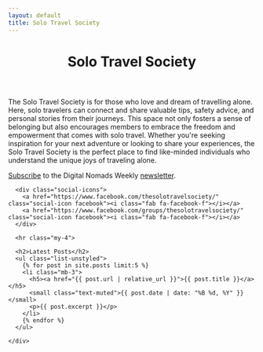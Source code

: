 ```yaml
---
layout: default
title: Solo Travel Society
---
```


<div class="container-md">
  <div class="wrapper">
    <div class="content">
      <header>
        <h1 id="awesome-ghost-" class="mb-4 border-bottom">Solo Travel Society</h1>
      </header>
      <p>
        The Solo Travel Society is for those who love and dream of travelling alone. Here, solo travelers can connect and share valuable tips, safety advice, and personal stories from their journeys. This space not only fosters a sense of belonging but also encourages members to embrace the freedom and empowerment that comes with solo travel. Whether you're seeking inspiration for your next adventure or looking to share your experiences, the Solo Travel Society is the perfect place to find like-minded individuals who understand the unique joys of traveling alone.
      </p>
      <p><a href="https://www.digitalnomadsweekly.com/#/portal/signup" title="Join Digital Nomads Weekly" target="_blank">Subscribe</a> to the Digital Nomads Weekly <a href="https://www.digitalnomadsweekly.com/" title="Digital Nomads Weekly" target="_blank">newsletter</a>.</p>

      <div class="social-icons">
        <a href="https://www.facebook.com/thesolotravelsociety/" class="social-icon facebook"><i class="fab fa-facebook-f"></i></a>
        <a href="https://www.facebook.com/groups/thesolotravelsociety/" class="social-icon facebook"><i class="fab fa-facebook-f"></i></a>
      </div>

      <hr class="my-4">

      <h2>Latest Posts</h2>
      <ul class="list-unstyled">
        {% for post in site.posts limit:5 %}
        <li class="mb-3">
          <h5><a href="{{ post.url | relative_url }}">{{ post.title }}</a></h5>
          <small class="text-muted">{{ post.date | date: "%B %d, %Y" }}</small>
          <p>{{ post.excerpt }}</p>
        </li>
        {% endfor %}
      </ul>
      
    </div>
  </div>
</div>

